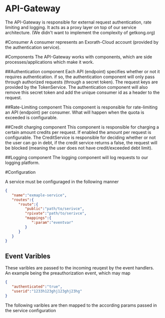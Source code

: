 # API-Gateway
The API-Gateway is responsible for external request authentication, rate limiting and logging. It acts as a proxy layer on top of our service architecture. (We didn't want to implement the complexity of getkong.org)

#Consumer
A consumer represents an Exorath-Cloud account (provided by the authentication service).

#Components
The API-Gateway works with components, which are side processes/applications which make it work.

##Authentication component
Each API (endpoint) specifies whether or not it requires authentication. if so, the authentication component will only pass through authorized requests (through a secret token).
The request keys are provided by the TokenService.
The authentication component will also remove this secret token and add the unique consumer id as a header to the request. 

##Rate-Limiting component
This component is responsible for rate-limiting an API (endpoint) per consumer. What will happen when the quota is exceeded is configurable.

##Credit charging component
This component is responsible for charging a certain amount credits per request. If enabled the amount per request is configurable. The CreditService is responsible for deciding whether or not the user can go in debt, if the credit service returns a false, the request will be blocked (meaning the user does not have credit/exceeded debt limit).

##Logging component
The logging component will log requests to our logging platform.

#Configuration
 
A service must be configuraged in the following manner
```json
{  
   "name":"exmaple-service",
   "routes":{  
      "route":{  
         "public":"path/to/serivce",
         "rpivate":"path/to/serivce",
         "mappings":{  
            ":param":"eventvar"
         }
      }
   }
}
```

## Event Varibles
These varibles are passed to the incoming reuqest by the event handlers. An example being the preauthorization event, which may map
```json
{  
   "authenticated":"true",
   "userid":"1233h123ghj123ghj23hg"
}
```

The following varibles are then mapped to the according params passed in the service configuration
